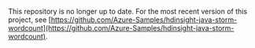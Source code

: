This repository is no longer up to date. For the most recent version of this project, see [https://github.com/Azure-Samples/hdinsight-java-storm-wordcount](https://github.com/Azure-Samples/hdinsight-java-storm-wordcount).
